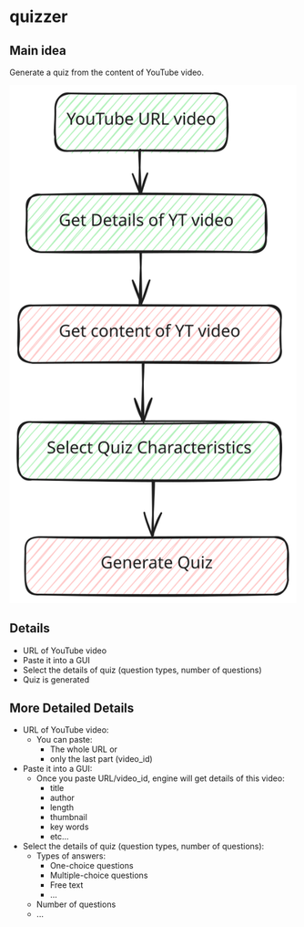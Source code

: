 # quizzer

## Main idea

Generate a quiz from the content of YouTube video.

![Idea](workflow.excalidraw.svg)

## Details

- URL of YouTube video
- Paste it into a GUI
- Select the details of quiz (question types, number of questions)
- Quiz is generated

## More Detailed Details

- URL of YouTube video:
  - You can paste:
    - The whole URL or
    - only the last part (video_id)
- Paste it into a GUI:
  - Once you paste URL/video_id, engine will get details of this video:
    - title
    - author
    - length
    - thumbnail
    - key words
    - etc...
- Select the details of quiz (question types, number of questions):
  - Types of answers:
    - One-choice questions
    - Multiple-choice questions
    - Free text
    - ...
  - Number of questions
  - ...

